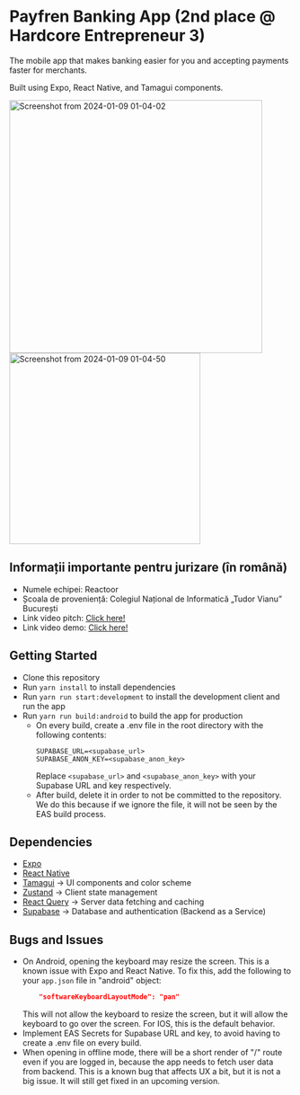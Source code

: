 # Payfren Banking App (2nd place @ Hardcore Entrepreneur 3)
The mobile app that makes banking easier for you and accepting payments faster for merchants.

Built using Expo, React Native, and Tamagui components.

<img width="450" alt="Screenshot from 2024-01-09 01-04-02" src="https://github.com/user-attachments/assets/8fd1cce3-1792-4831-9433-f1ae3fb0434d">

<img width="340" alt="Screenshot from 2024-01-09 01-04-50" src="https://github.com/user-attachments/assets/d2efbc7d-55a3-4fbb-a205-f38b104a2987">

## Informații importante pentru jurizare (în română)
* Numele echipei: Reactoor
* Școala de proveniență: Colegiul Național de Informatică „Tudor Vianu” București
* Link video pitch: [Click here!](https://youtu.be/Mu6Ppvncr8M)
* Link video demo: [Click here!](https://youtu.be/cK2d0PuVnaI)

## Getting Started

- Clone this repository
- Run `yarn install` to install dependencies
- Run `yarn run start:development` to install the development client and run the app
- Run `yarn run build:android` to build the app for production
  - On every build, create a .env file in the root directory with the following contents:
    ```env
    SUPABASE_URL=<supabase_url>
    SUPABASE_ANON_KEY=<supabase_anon_key>
    ```
    Replace `<supabase_url>` and `<supabase_anon_key>` with your Supabase URL and key respectively.
  - After build, delete it in order to not be committed to the repository. We do this because if we ignore the file, it will not be seen by the EAS build process.
## Dependencies

- [Expo](https://expo.io/)
- [React Native](https://reactnative.dev/)
- [Tamagui](https://tamagui.dev/) -> UI components and color scheme
- [Zustand](https://docs.pmnd.rs/zustand/getting-started/introduction) -> Client state management
- [React Query](https://react-query.tanstack.com/) -> Server data fetching and caching
- [Supabase](https://supabase.com/) -> Database and authentication (Backend as a Service)

## Bugs and Issues

- On Android, opening the keyboard may resize the screen. This is a known issue with Expo and React Native. To fix this, add the
  following to your `app.json` file in "android" object:
    ```json
        "softwareKeyboardLayoutMode": "pan"
    ```
  This will not allow the keyboard to resize the screen, but it will allow the keyboard to go over the screen. For IOS, this is the default behavior.
- Implement EAS Secrets for Supabase URL and key, to avoid having to create a .env file on every build.
- When opening in offline mode, there will be a short render of "/" route even if you are logged in, because the app needs to fetch user data from backend. This is a known bug that affects UX a bit, but it is not a big issue. It will still get fixed in an upcoming version.
